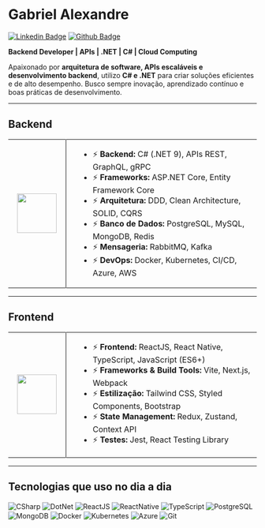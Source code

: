 # Gabriel Alexandre

[![Linkedin Badge](https://img.shields.io/badge/-LinkedIn-407bff?style=flat-square&labelColor=407bff&logo=Linkedin&logoColor=white&link=https://www.linkedin.com/in/gabriel-alexandre-a859b1341/)](https://www.linkedin.com/in/gabriel-alexandre-a859b1341/) 
[![Github Badge](https://img.shields.io/badge/-Github-407bff?style=flat-square&labelColor=407bff&logo=Github&logoColor=white&link=https://github.com/kaxander)](https://github.com/kaxander) 

**Backend Developer | APIs | .NET | C# | Cloud Computing**

Apaixonado por **arquitetura de software, APIs escaláveis e desenvolvimento backend**, utilizo **C# e .NET** para criar soluções eficientes e de alto desempenho. Busco sempre inovação, aprendizado contínuo e boas práticas de desenvolvimento.

---

##  **Backend**  

<table>
  <tr>
    <td align="center" width="100px">
      <img src="https://cdn.jsdelivr.net/gh/devicons/devicon/icons/csharp/csharp-original.svg" width="80" height="80"/>
    </td>
    <td width="2px" style="border-left: 2px solid gray;"></td>
    <td>
      <ul>
        <li>⚡ <strong>Backend:</strong> C# (.NET 9), APIs REST, GraphQL, gRPC</li>
        <li>⚡ <strong>Frameworks:</strong> ASP.NET Core, Entity Framework Core</li>
        <li>⚡ <strong>Arquitetura:</strong> DDD, Clean Architecture, SOLID, CQRS</li>
        <li>⚡ <strong>Banco de Dados:</strong> PostgreSQL, MySQL, MongoDB, Redis</li>
        <li>⚡ <strong>Mensageria:</strong> RabbitMQ, Kafka</li>
        <li>⚡ <strong>DevOps:</strong> Docker, Kubernetes, CI/CD, Azure, AWS</li>
      </ul>
    </td>
  </tr>
</table>

---

##  **Frontend**  

<table>
  <tr>
    <td align="center" width="100px">
      <img src="https://cdn.jsdelivr.net/gh/devicons/devicon/icons/react/react-original.svg" width="80" height="80"/>
    </td>
    <td width="2px" style="border-left: 2px solid gray;"></td>
    <td>
      <ul>
        <li>⚡ <strong>Frontend:</strong> ReactJS, React Native, TypeScript, JavaScript (ES6+)</li>
        <li>⚡ <strong>Frameworks & Build Tools:</strong> Vite, Next.js, Webpack</li>
        <li>⚡ <strong>Estilização:</strong> Tailwind CSS, Styled Components, Bootstrap</li>
        <li>⚡ <strong>State Management:</strong> Redux, Zustand, Context API</li>
        <li>⚡ <strong>Testes:</strong> Jest, React Testing Library</li>
      </ul>
    </td>
  </tr>
</table>

---

## **Tecnologias que uso no dia a dia**
<div style="display: inline_block">
  <img align="center" alt="CSharp" src="https://img.shields.io/badge/C%23-239120?style=for-the-badge&logo=c-sharp&logoColor=white">
  <img align="center" alt="DotNet" src="https://img.shields.io/badge/.NET-512BD4?style=for-the-badge&logo=dotnet&logoColor=white">
  <img align="center" alt="ReactJS" src="https://img.shields.io/badge/React-20232A?style=for-the-badge&logo=react&logoColor=61DAFB">
  <img align="center" alt="ReactNative" src="https://img.shields.io/badge/React_Native-20232A?style=for-the-badge&logo=react&logoColor=61DAFB">
  <img align="center" alt="TypeScript" src="https://img.shields.io/badge/TypeScript-3178C6?style=for-the-badge&logo=typescript&logoColor=white"> 
  <img align="center" alt="PostgreSQL" src="https://img.shields.io/badge/PostgreSQL-316192?style=for-the-badge&logo=postgresql&logoColor=white">
  <img align="center" alt="MongoDB" src="https://img.shields.io/badge/MongoDB-4EA94B?style=for-the-badge&logo=mongodb&logoColor=white">
  <img align="center" alt="Docker" src="https://img.shields.io/badge/Docker-2496ED?style=for-the-badge&logo=docker&logoColor=white">
  <img align="center" alt="Kubernetes" src="https://img.shields.io/badge/Kubernetes-326CE5?style=for-the-badge&logo=kubernetes&logoColor=white">
  <img align="center" alt="Azure" src="https://img.shields.io/badge/Azure-0078D4?style=for-the-badge&logo=microsoftazure&logoColor=white">
  <img align="center" alt="Git" src="https://img.shields.io/badge/Git-F05032?style=for-the-badge&logo=git&logoColor=white">
</div>
